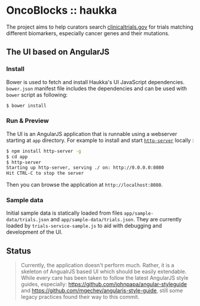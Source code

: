 # OncoBlocks :: haukka

The project aims to help curators search [clinicaltrials.gov](clinicaltrials.gov) for trials matching different biomarkers, especially cancer genes and their mutations.

## The UI based on AngularJS 

### Install

Bower is used to fetch and install Haukka's UI JavaScript dependencies. `bower.json` manifest file includes the dependencies and can be used with `bower` script as following:

```sh
$ bower install
```

### Run & Preview

The UI is an AngularJS application that is runnable using a webserver starting at `app` directory. For example to install and start [`http-server`](https://github.com/indexzero/http-server) locally :

```sh
$ npm install http-server -g
$ cd app
$ http-server
Starting up http-server, serving ./ on: http://0.0.0.0:8080
Hit CTRL-C to stop the server

```

Then you can browse the application at `http://localhost:8080`.

### Sample data

Initial sample data is statically loaded from files `app/sample-data/trials.json` and `app/sample-data/trials.json`. They are currently loaded by `trials-service-sample.js` to aid with debugging and development of the UI.

## Status

> Currently, the application doesn't perform much. Rather, it is a skeleton of AngualrJS based UI which should be easily extendable. While every care has been taken to follow the latest AngularJS style guides, especially: https://github.com/johnpapa/angular-styleguide and https://github.com/mgechev/angularjs-style-guide, still some legacy practices found their way to this commit.
